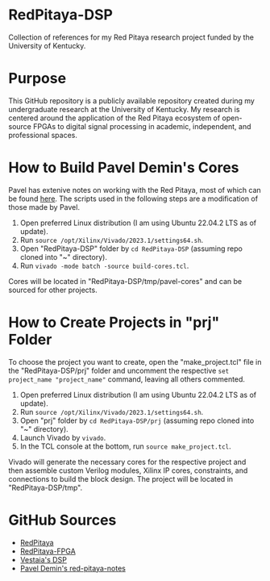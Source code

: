 # RedPitaya-DSP
Collection of references for my Red Pitaya research project funded by the University of Kentucky.

# Purpose
This GitHub repository is a publicly available repository created during my undergraduate research at the University of Kentucky. My research is centered around the application of the Red Pitaya ecosystem of open-source FPGAs to digital signal processing in academic, independent, and professional spaces.

# How to Build Pavel Demin's Cores
Pavel has extenive notes on working with the Red Pitaya, most of which can be found [here](https://github.com/pavel-demin/red-pitaya-notes/tree/master). The scripts used in the following steps are a modification of those made by Pavel.
1. Open preferred Linux distribution (I am using Ubuntu 22.04.2 LTS as of update).
2. Run `source /opt/Xilinx/Vivado/2023.1/settings64.sh`.
3. Open "RedPitaya-DSP" folder by `cd RedPitaya-DSP` (assuming repo cloned into "~" directory).
4. Run `vivado -mode batch -source build-cores.tcl`.

Cores will be located in "RedPitaya-DSP/tmp/pavel-cores" and can be sourced for other projects.

# How to Create Projects in "prj" Folder
To choose the project you want to create, open the "make_project.tcl" file in the "RedPitaya-DSP/prj" folder and uncomment the respective `set project_name "project_name"` command, leaving all others commented.
1. Open preferred Linux distribution (I am using Ubuntu 22.04.2 LTS as of update).
2. Run `source /opt/Xilinx/Vivado/2023.1/settings64.sh`.
3. Open "prj" folder by `cd RedPitaya-DSP/prj` (assuming repo cloned into "~" directory).
4. Launch Vivado by `vivado`.
5. In the TCL console at the bottom, run `source make_project.tcl`.

Vivado will generate the necessary cores for the respective project and then assemble custom Verilog modules, Xilinx IP cores, constraints, and connections to build the block design. The project will be located in "RedPitaya-DSP/tmp".

# GitHub Sources
* [RedPitaya](https://github.com/RedPitaya/RedPitaya)
* [RedPitaya-FPGA](https://github.com/RedPitaya/RedPitaya-FPGA/tree/master)
* [Vestaia's DSP](https://github.com/Vestaia/DSP/tree/main)
* [Pavel Demin's red-pitaya-notes](https://github.com/pavel-demin/red-pitaya-notes/tree/master)
